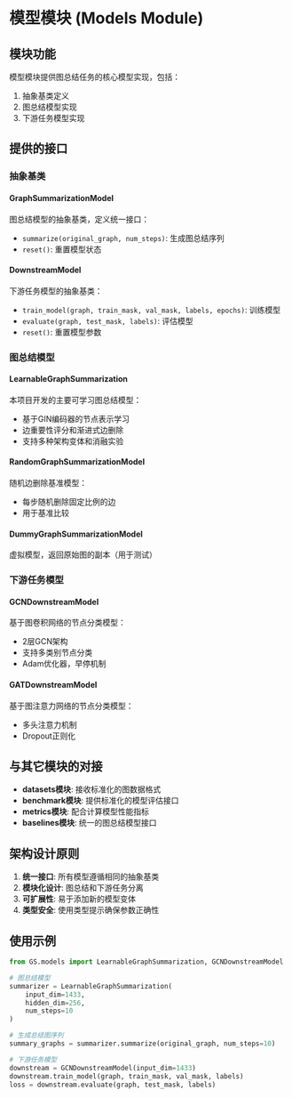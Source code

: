# 模型模块 (Models Module)

## 模块功能

模型模块提供图总结任务的核心模型实现，包括：
1. 抽象基类定义
2. 图总结模型实现
3. 下游任务模型实现

## 提供的接口

### 抽象基类

#### GraphSummarizationModel
图总结模型的抽象基类，定义统一接口：
- `summarize(original_graph, num_steps)`: 生成图总结序列
- `reset()`: 重置模型状态

#### DownstreamModel  
下游任务模型的抽象基类：
- `train_model(graph, train_mask, val_mask, labels, epochs)`: 训练模型
- `evaluate(graph, test_mask, labels)`: 评估模型
- `reset()`: 重置模型参数

### 图总结模型

#### LearnableGraphSummarization
本项目开发的主要可学习图总结模型：
- 基于GIN编码器的节点表示学习
- 边重要性评分和渐进式边删除
- 支持多种架构变体和消融实验

#### RandomGraphSummarizationModel
随机边删除基准模型：
- 每步随机删除固定比例的边
- 用于基准比较

#### DummyGraphSummarizationModel
虚拟模型，返回原始图的副本（用于测试）

### 下游任务模型

#### GCNDownstreamModel
基于图卷积网络的节点分类模型：
- 2层GCN架构
- 支持多类别节点分类
- Adam优化器，早停机制

#### GATDownstreamModel  
基于图注意力网络的节点分类模型：
- 多头注意力机制
- Dropout正则化

## 与其它模块的对接

- **datasets模块**: 接收标准化的图数据格式
- **benchmark模块**: 提供标准化的模型评估接口
- **metrics模块**: 配合计算模型性能指标
- **baselines模块**: 统一的图总结模型接口

## 架构设计原则

1. **统一接口**: 所有模型遵循相同的抽象基类
2. **模块化设计**: 图总结和下游任务分离
3. **可扩展性**: 易于添加新的模型变体
4. **类型安全**: 使用类型提示确保参数正确性

## 使用示例

```python
from GS.models import LearnableGraphSummarization, GCNDownstreamModel

# 图总结模型
summarizer = LearnableGraphSummarization(
    input_dim=1433, 
    hidden_dim=256,
    num_steps=10
)

# 生成总结图序列
summary_graphs = summarizer.summarize(original_graph, num_steps=10)

# 下游任务模型
downstream = GCNDownstreamModel(input_dim=1433)
downstream.train_model(graph, train_mask, val_mask, labels)
loss = downstream.evaluate(graph, test_mask, labels)
```